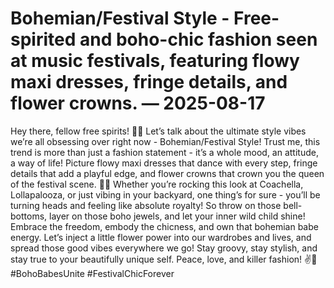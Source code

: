 # Bohemian/Festival Style - Free-spirited and boho-chic fashion seen at music festivals, featuring flowy maxi dresses, fringe details, and flower crowns. — 2025-08-17

Hey there, fellow free spirits! 🌸✨ Let’s talk about the ultimate style vibes we’re all obsessing over right now - Bohemian/Festival Style! Trust me, this trend is more than just a fashion statement - it’s a whole mood, an attitude, a way of life! Picture flowy maxi dresses that dance with every step, fringe details that add a playful edge, and flower crowns that crown you the queen of the festival scene. 🌼👑 Whether you’re rocking this look at Coachella, Lollapalooza, or just vibing in your backyard, one thing’s for sure - you’ll be turning heads and feeling like absolute royalty! So throw on those bell-bottoms, layer on those boho jewels, and let your inner wild child shine! Embrace the freedom, embody the chicness, and own that bohemian babe energy. Let’s inject a little flower power into our wardrobes and lives, and spread those good vibes everywhere we go! Stay groovy, stay stylish, and stay true to your beautifully unique self. Peace, love, and killer fashion! ✌️💖 #BohoBabesUnite #FestivalChicForever